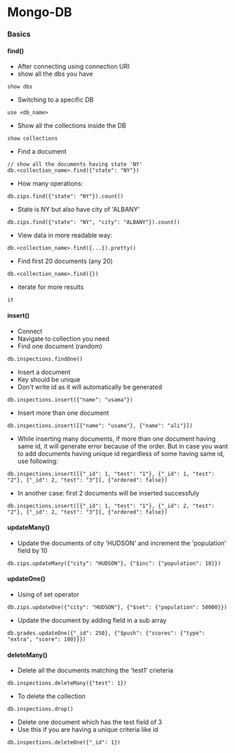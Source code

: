 # Mongo-DB
### Basics
#### find()
* After connecting using connection URI
* show all the dbs you have
```
show dbs
```
* Switching to a specific DB
```
use <db_name>
```
* Show all the collections inside the DB
```
show collections
```
* Find a document
```
// show all the documents having state 'NY'
db.<collection_name>.find({"state": "NY"})
```
* How many operations:
```
db.zips.find({"state": "NY"}).count()
```
* State is NY but also have city of 'ALBANY'
```
db.zips.find({"state": "NY", "city": "ALBANY"}).count()
```
* View data in more readable way:
```
db.<collection_name>.find({...}).pretty()
```
* Find first 20 documents (any 20)
```
db.<collection_name>.find({})
```
* iterate for more results
```
it
```
#### insert()
* Connect
* Navigate to collection you need
* Find one document (random)
```
db.inspections.findOne()
```
* Insert a document
* Key should be unique
* Don't write id as it will automatically be generated
```
db.inspections.insert({"name": "usama"})
```
* Insert more than one document
```
db.inspections.insert([{"name": "usama"}, {"name": "ali"}])
```
* While inserting many documents, if more than one document having same id, it will generate error because of the order. But in case you want to add documents having unique id regardless of some having same id, use following:
```
db.inspections.insert([{"_id": 1, "test": "1"}, {"_id": 1, "test": "2"}, {"_id": 2, "test": "3"}], {"ordered": false})
```
* In another case: first 2 documents will be inserted successfuly
```
db.inspections.insert([{"_id": 1, "test": "1"}, {"_id": 2, "test": "2"}, {"_id": 2, "test": "3"}], {"ordered": false})
```
#### updateMany()
* Update the documents of city 'HUDSON' and increment the 'population' field by 10
```
db.zips.updateMany({"city": "HUDSON"}, {"$inc": {"population": 10}})
```
#### updateOne()
* Using of set operator
```
db.zips.updateOne({"city": "HUDSON"}, {"$set": {"population": 50000}})
```
* Update the document by adding field in a sub array
```
db.grades.updateOne({"_id": 250}, {"$push": {"scores": {"type": "extra", "score": 100}}})
```
#### deleteMany()
* Delete all the documents matching the 'test1' crieteria
```
db.inspections.deleteMany({"test": 1})
```
* To delete the collection
```
db.inspections.drop()
```
* Delete one document which has the test field of 3
* Use this if you are having a unique criteria like id
```
db.inspections.deleteOne({"_id": 1})
```
